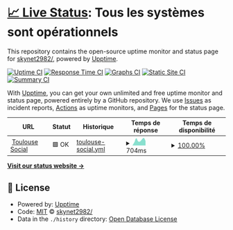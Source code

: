 # [📈 Live Status](https://skynet2982/.github.io/toulouse-social-uptime): <!--live status--> **Tous les systèmes sont opérationnels**

This repository contains the open-source uptime monitor and status page for [skynet2982/](https://skynet2982/.github.io/toulouse-social-uptime), powered by [Upptime](https://github.com/upptime/upptime).

[![Uptime CI](https://github.com/skynet2982//toulouse-social-uptime/workflows/Uptime%20CI/badge.svg)](https://github.com/skynet2982//toulouse-social-uptime/actions?query=workflow%3A%22Uptime+CI%22)
[![Response Time CI](https://github.com/skynet2982//toulouse-social-uptime/workflows/Response%20Time%20CI/badge.svg)](https://github.com/skynet2982//toulouse-social-uptime/actions?query=workflow%3A%22Response+Time+CI%22)
[![Graphs CI](https://github.com/skynet2982//toulouse-social-uptime/workflows/Graphs%20CI/badge.svg)](https://github.com/skynet2982//toulouse-social-uptime/actions?query=workflow%3A%22Graphs+CI%22)
[![Static Site CI](https://github.com/skynet2982//toulouse-social-uptime/workflows/Static%20Site%20CI/badge.svg)](https://github.com/skynet2982//toulouse-social-uptime/actions?query=workflow%3A%22Static+Site+CI%22)
[![Summary CI](https://github.com/skynet2982//toulouse-social-uptime/workflows/Summary%20CI/badge.svg)](https://github.com/skynet2982//toulouse-social-uptime/actions?query=workflow%3A%22Summary+CI%22)

With [Upptime](https://upptime.js.org), you can get your own unlimited and free uptime monitor and status page, powered entirely by a GitHub repository. We use [Issues](https://github.com/skynet2982//toulouse-social-uptime/issues) as incident reports, [Actions](https://github.com/skynet2982//toulouse-social-uptime/actions) as uptime monitors, and [Pages](https://skynet2982/.github.io/toulouse-social-uptime) for the status page.

<!--start: status pages-->
<!-- This summary is generated by Upptime (https://github.com/upptime/upptime) -->
<!-- Do not edit this manually, your changes will be overwritten -->
<!-- prettier-ignore -->
| URL | Statut | Historique | Temps de réponse | Temps de disponibilité |
| --- | ------ | ------- | ------------- | ------ |
| <img alt="" src="https://icons.duckduckgo.com/ip3/toulouse.social.ico" height="13"> [Toulouse Social](https://toulouse.social) | 🟩 OK | [toulouse-social.yml](https://github.com/skynet2982/toulouse.social-uptime/commits/HEAD/history/toulouse-social.yml) | <details><summary><img alt="Graphique du temps de réponse" src="./graphs/toulouse-social/response-time-week.png" height="20"> 704ms</summary><br><a href="https://uptime.toulouse.social/history/toulouse-social"><img alt="Temps de réponse 729" src="https://img.shields.io/endpoint?url=https%3A%2F%2Fraw.githubusercontent.com%2Fskynet2982%2Ftoulouse.social-uptime%2FHEAD%2Fapi%2Ftoulouse-social%2Fresponse-time.json"></a><br><a href="https://uptime.toulouse.social/history/toulouse-social"><img alt="Temps de réponse sur 24 heures 602" src="https://img.shields.io/endpoint?url=https%3A%2F%2Fraw.githubusercontent.com%2Fskynet2982%2Ftoulouse.social-uptime%2FHEAD%2Fapi%2Ftoulouse-social%2Fresponse-time-day.json"></a><br><a href="https://uptime.toulouse.social/history/toulouse-social"><img alt="Temps de réponse sur 7 jours 704" src="https://img.shields.io/endpoint?url=https%3A%2F%2Fraw.githubusercontent.com%2Fskynet2982%2Ftoulouse.social-uptime%2FHEAD%2Fapi%2Ftoulouse-social%2Fresponse-time-week.json"></a><br><a href="https://uptime.toulouse.social/history/toulouse-social"><img alt="Temps de réponse sur 30 jours 709" src="https://img.shields.io/endpoint?url=https%3A%2F%2Fraw.githubusercontent.com%2Fskynet2982%2Ftoulouse.social-uptime%2FHEAD%2Fapi%2Ftoulouse-social%2Fresponse-time-month.json"></a><br><a href="https://uptime.toulouse.social/history/toulouse-social"><img alt="délai de réponse sur 1 an 729" src="https://img.shields.io/endpoint?url=https%3A%2F%2Fraw.githubusercontent.com%2Fskynet2982%2Ftoulouse.social-uptime%2FHEAD%2Fapi%2Ftoulouse-social%2Fresponse-time-year.json"></a></details> | <details><summary><a href="https://uptime.toulouse.social/history/toulouse-social">100.00%</a></summary><a href="https://uptime.toulouse.social/history/toulouse-social"><img alt="Temps de disponibilité 100.00%" src="https://img.shields.io/endpoint?url=https%3A%2F%2Fraw.githubusercontent.com%2Fskynet2982%2Ftoulouse.social-uptime%2FHEAD%2Fapi%2Ftoulouse-social%2Fuptime.json"></a><br><a href="https://uptime.toulouse.social/history/toulouse-social"><img alt="Temps de fonctionnement sur 24 heures 100.00%" src="https://img.shields.io/endpoint?url=https%3A%2F%2Fraw.githubusercontent.com%2Fskynet2982%2Ftoulouse.social-uptime%2FHEAD%2Fapi%2Ftoulouse-social%2Fuptime-day.json"></a><br><a href="https://uptime.toulouse.social/history/toulouse-social"><img alt="Temps de fonctionnement sur 7 jours 100.00%" src="https://img.shields.io/endpoint?url=https%3A%2F%2Fraw.githubusercontent.com%2Fskynet2982%2Ftoulouse.social-uptime%2FHEAD%2Fapi%2Ftoulouse-social%2Fuptime-week.json"></a><br><a href="https://uptime.toulouse.social/history/toulouse-social"><img alt="Temps de fonctionnement sur 30 jours 100.00%" src="https://img.shields.io/endpoint?url=https%3A%2F%2Fraw.githubusercontent.com%2Fskynet2982%2Ftoulouse.social-uptime%2FHEAD%2Fapi%2Ftoulouse-social%2Fuptime-month.json"></a><br><a href="https://uptime.toulouse.social/history/toulouse-social"><img alt="Temps de fonctionnement sur 1 an 100.00%" src="https://img.shields.io/endpoint?url=https%3A%2F%2Fraw.githubusercontent.com%2Fskynet2982%2Ftoulouse.social-uptime%2FHEAD%2Fapi%2Ftoulouse-social%2Fuptime-year.json"></a></details>

<!--end: status pages-->

[**Visit our status website →**](https://skynet2982/.github.io/toulouse-social-uptime)

## 📄 License

- Powered by: [Upptime](https://github.com/upptime/upptime)
- Code: [MIT](./LICENSE) © [skynet2982/](https://skynet2982/.github.io/toulouse-social-uptime)
- Data in the `./history` directory: [Open Database License](https://opendatacommons.org/licenses/odbl/1-0/)
